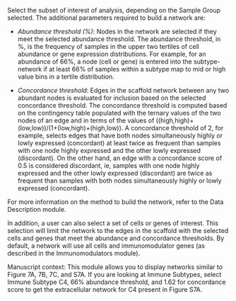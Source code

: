 Select the subset of interest of analysis, depending on the Sample Group selected. The additional parameters required to build a network are:

- *Abundance threshold (%)*: Nodes in the network are selected if they meet the selected abundance threshold. The abundance threshold, in %, is the frequency of samples in the upper two tertiles of cell abundance or gene expression distributions. For example, for an abundance of 66%, a node (cell or gene) is entered into the subtype-network if at least 66% of samples within a subtype map to mid or high value bins in a tertile distribution.

- *Concordance threshold*: Edges in the scaffold network between any two abundant nodes is evaluated for inclusion based on the selected concordance threshold. The concordance threshold is computed based on the contingency table populated with the ternary values of the two nodes of an edge and in terms of the values of ((high,high)+ (low,low))/(1+(low,high)+(high,low)).
  A concordance threshold of 2, for example, selects edges that have both nodes simultaneously highly or lowly expressed (concordant) at least twice as frequent than samples with one node highly expressed and the other lowly expressed (discordant). On the other hand, an edge with a concordance score of 0.5 is considered discordant, ie, samples with one node highly expressed and the other lowly expressed (discordant) are twice as frequent than samples with both nodes simultaneously highly or lowly expressed (concordant). 

For more information on the method to build the network, refer to the Data Description module.

In addition, a user can also select a set of cells or genes of interest. This selection will limit the network to the edges in the scaffold with the selected cells and genes that meet the abundance and concordance thresholds. By default, a network will use all cells and immunomodulator genes (as described in the Immunomodulators module).

Manuscript context:  This module allows you to display networks similar to Figure 7A, 7B, 7C, and S7A. If you are looking at Immune Subtypes, select Immune Subtype C4, 66% abundance threshold, and 1.62 for concordance score to get the extracellular network for C4 present in Figure S7A.

